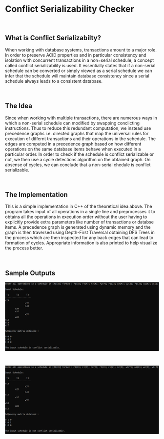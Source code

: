 # Conflict Serializability Checker

</br>

## What is Conflict Serializabilty?
When working with database systems, transactions amount to a major role. In order to preserve ACID properties and in particular consistency and isolation with concurrent transactions in a non=serial schedule, a concept called conflict serializability is used. It essentially states that if a non-serial schedule can be converted or simply viewed as a serial schedule we can infer that the schedule will maintain database consistency since a serial schedule always leads to a consistent database.

</br>

## The Idea
Since when working with multiple transactions, there are numerous ways in which a non-serial schedule can modified by swapping conclicting instructions. Thus to reduce this redundant computation, we instead use precedence graphs i.e. directed graphs that map the universal rules for execution of differnt transactions and their operations in the schedule. The edges are computed in a precedence graph based on how different operations on the same database items behave when executed in a particular order. In order to check if the schedule is conflict serializable or not, we then use a cycle detections algorithm on the obtained graph. On absense of cycles, we can conclude that a non-serial chedule is conflict serializable.

</br>

## The Implementation
This is a simple implementation in C++ of the theoretical idea above. The program takes input of all operations in a single line and preprocesses it to obtains all the operations in execution order without the user having to explicitly provide extra parameters like number of transactions or databse items. A precedence graph is generated using dynamic memory and the graph is then traversed using Depth-First Traversal obtaining DFS Trees in the process which are then inspected for any back edges that can lead to formation of cycles. Appropriate information is also printed to help visualize the process better.

</br>

## Sample Outputs
![](images/samp_true.PNG)

</br>

![](images/samp_false.PNG)
